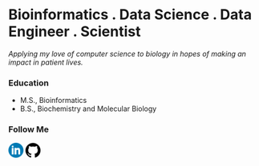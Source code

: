 # Bioinformatics . Data Science . Data Engineer . Scientist

*Applying my love of computer science to biology in hopes of making an impact in patient lives.*

### Education
- M.S., Bioinformatics
- B.S., Biochemistry and Molecular Biology

### Follow Me
[<img src="/assets/linkedin.png" width="30" />](https://www.linkedin.com/in/thanh-bui-4b319372/)
[<img src="/assets/github.png" width="30" />](https://github.com/buitthanh/buitthanh.github.io)


